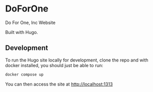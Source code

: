 # DoForOne

Do For One, Inc Website

Built with Hugo.

## Development

To run the Hugo site locally for development, clone the repo and with docker installed, you should just be able to run:

```bash
docker compose up
```

You can then access the site at [http://localhost:1313](http://localhost:1313)
